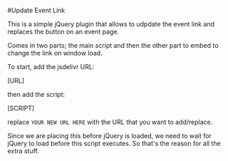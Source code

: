 #Update Event Link

This is a simple jQuery plugin that allows to udpdate the event link and replaces the button on an event page.

Comes in two parts; the main script and then the other part to embed to change the link on window load.

To start, add the jsdelivr URL:

[URL]

then add the script:

[SCRIPT]

replace `YOUR NEW URL HERE` with the URL that you want to add/replace.

Since we are placing this before jQuery is loaded, we need to wait for jQuery to load before this script executes. So that's the reason for all the extra stuff.

